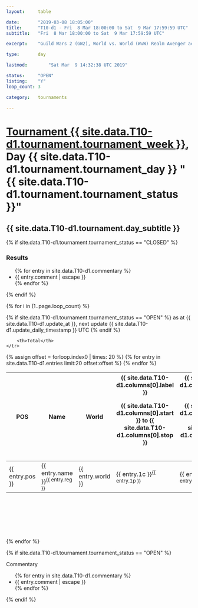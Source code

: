 ```yaml
---
layout: 	table

date: 		"2019-03-08 18:05:00"
title: 		"T10-d1 - Fri  8 Mar 18:00:00 to Sat  9 Mar 17:59:59 UTC"
subtitle: 	"Fri  8 Mar 18:00:00 to Sat  9 Mar 17:59:59 UTC"

excerpt:    "Guild Wars 2 (GW2), World vs. World (WvW) Realm Avenger achivement Tournament. \"Every Kill Counts\""

type:       day

lastmod: 		"Sat Mar  9 14:32:38 UTC 2019"

status:     "OPEN"
listing:    "Y"
loop_count: 3

category: 	tournaments

---
```

<div class="table_header">
    <h1><a href="{{ site.data.T10-d1.tournament.week_url }}">Tournament {{ site.data.T10-d1.tournament.tournament_week }}</a>, Day {{ site.data.T10-d1.tournament.tournament_day }} "{{ site.data.T10-d1.tournament.tournament_status }}"</h1>
    <h2>{{ site.data.T10-d1.tournament.day_subtitle }}</h2> 
</div>

{% if site.data.T10-d1.tournament.tournament_status == "CLOSED" %} 
<div class="commentary">
  <h3>Results</h3>
  <ul>
    {% for entry in site.data.T10-d1.commentary %}
    <li class="commentary_list">{{ entry.comment | escape }}</li>
    {% endfor %}
  </ul>
</div>
{% endif %}


{% for i in (1..page.loop_count) %}

{% if site.data.T10-d1.tournament.tournament_status == "OPEN" %} 
<span class="table_nextupdate">as at {{ site.data.T10-d1.update_at }}, next update {{ site.data.T10-d1.update_daily_timestamp }} UTC</span> 
{% endif %}

<table class="day_table">
  <colgroup>
    <col style="width:18px">
    <col style="width:55px">
    <col style="width:55px">
    <col style="width:12px">
    <col style="width:12px">
    <col style="width:12px">
    <col style="width:12px">
    <col style="width:12px">
    <col style="width:12px">
    <col style="width:12px">
    <col style="width:12px">
    <col style="width:12px">
    <col style="width:12px">
    <col style="width:12px">
    <col style="width:12px">
    <col style="width:12px">
    <col style="width:12px">
    <col style="width:12px">
    <col style="width:12px">
    <col style="width:12px">
    <col style="width:12px">
    <col style="width:12px">
    <col style="width:12px">
    <col style="width:12px">
    <col style="width:12px">
    <col style="width:12px">
    <col style="width:12px">
    <col style="width:18px">
  </colgroup>  
  <thead>
    <tr>
        <th>POS</th>
        <th class="AlignLeft">Name</th>
        <th class="AlignLeft">World</th>

<th><div class="label">{{ site.data.T10-d1.columns[0].label }}<p class="onhover">{{ site.data.T10-d1.columns[0].start }} to {{ site.data.T10-d1.columns[0].stop }}</p></div>​</th>
<th><div class="label">{{ site.data.T10-d1.columns[1].label }}<p class="onhover">{{ site.data.T10-d1.columns[1].start }} to {{ site.data.T10-d1.columns[1].stop }}</p></div>​</th>
<th><div class="label">{{ site.data.T10-d1.columns[2].label }}<p class="onhover">{{ site.data.T10-d1.columns[2].start }} to {{ site.data.T10-d1.columns[2].stop }}</p></div>​</th>
<th><div class="label">{{ site.data.T10-d1.columns[3].label }}<p class="onhover">{{ site.data.T10-d1.columns[3].start }} to {{ site.data.T10-d1.columns[3].stop }}</p></div>​</th>
<th><div class="label">{{ site.data.T10-d1.columns[4].label }}<p class="onhover">{{ site.data.T10-d1.columns[4].start }} to {{ site.data.T10-d1.columns[4].stop }}</p></div>​</th>
<th><div class="label">{{ site.data.T10-d1.columns[5].label }}<p class="onhover">{{ site.data.T10-d1.columns[5].start }} to {{ site.data.T10-d1.columns[5].stop }}</p></div>​</th>
<th><div class="label">{{ site.data.T10-d1.columns[6].label }}<p class="onhover">{{ site.data.T10-d1.columns[6].start }} to {{ site.data.T10-d1.columns[6].stop }}</p></div>​</th>
<th><div class="label">{{ site.data.T10-d1.columns[7].label }}<p class="onhover">{{ site.data.T10-d1.columns[7].start }} to {{ site.data.T10-d1.columns[7].stop }}</p></div>​</th>
<th><div class="label">{{ site.data.T10-d1.columns[8].label }}<p class="onhover">{{ site.data.T10-d1.columns[8].start }} to {{ site.data.T10-d1.columns[8].stop }}</p></div>​</th>
<th><div class="label">{{ site.data.T10-d1.columns[9].label }}<p class="onhover">{{ site.data.T10-d1.columns[9].start }} to {{ site.data.T10-d1.columns[9].stop }}</p></div>​</th>
<th><div class="label">{{ site.data.T10-d1.columns[10].label }}<p class="onhover">{{ site.data.T10-d1.columns[10].start }} to {{ site.data.T10-d1.columns[10].stop }}</p></div>​</th>

<th><div class="label">{{ site.data.T10-d1.columns[11].label }}<p class="onhover">{{ site.data.T10-d1.columns[11].start }} to {{ site.data.T10-d1.columns[11].stop }}</p></div>​</th>
<th><div class="label">{{ site.data.T10-d1.columns[12].label }}<p class="onhover">{{ site.data.T10-d1.columns[12].start }} to {{ site.data.T10-d1.columns[12].stop }}</p></div>​</th>
<th><div class="label">{{ site.data.T10-d1.columns[13].label }}<p class="onhover">{{ site.data.T10-d1.columns[13].start }} to {{ site.data.T10-d1.columns[13].stop }}</p></div>​</th>
<th><div class="label">{{ site.data.T10-d1.columns[14].label }}<p class="onhover">{{ site.data.T10-d1.columns[14].start }} to {{ site.data.T10-d1.columns[14].stop }}</p></div>​</th>
<th><div class="label">{{ site.data.T10-d1.columns[15].label }}<p class="onhover">{{ site.data.T10-d1.columns[15].start }} to {{ site.data.T10-d1.columns[15].stop }}</p></div>​</th>
<th><div class="label">{{ site.data.T10-d1.columns[16].label }}<p class="onhover">{{ site.data.T10-d1.columns[16].start }} to {{ site.data.T10-d1.columns[16].stop }}</p></div>​</th>
<th><div class="label">{{ site.data.T10-d1.columns[17].label }}<p class="onhover">{{ site.data.T10-d1.columns[17].start }} to {{ site.data.T10-d1.columns[17].stop }}</p></div>​</th>
<th><div class="label">{{ site.data.T10-d1.columns[18].label }}<p class="onhover">{{ site.data.T10-d1.columns[18].start }} to {{ site.data.T10-d1.columns[18].stop }}</p></div>​</th>
<th><div class="label">{{ site.data.T10-d1.columns[19].label }}<p class="onhover">{{ site.data.T10-d1.columns[19].start }} to {{ site.data.T10-d1.columns[19].stop }}</p></div>​</th>
<th><div class="label">{{ site.data.T10-d1.columns[20].label }}<p class="onhover">{{ site.data.T10-d1.columns[20].start }} to {{ site.data.T10-d1.columns[20].stop }}</p></div>​</th>

<th><div class="label">{{ site.data.T10-d1.columns[21].label }}<p class="onhover">{{ site.data.T10-d1.columns[21].start }} to {{ site.data.T10-d1.columns[21].stop }}</p></div>​</th>
<th><div class="label">{{ site.data.T10-d1.columns[22].label }}<p class="onhover">{{ site.data.T10-d1.columns[22].start }} to {{ site.data.T10-d1.columns[22].stop }}</p></div>​</th>
<th><div class="label">{{ site.data.T10-d1.columns[23].label }}<p class="onhover">{{ site.data.T10-d1.columns[23].start }} to {{ site.data.T10-d1.columns[23].stop }}</p></div>​</th>

        <th>Total</th>
    </tr>
  </thead>
  {% assign offset = forloop.index0 | times: 20 %}
<tbody>
{% for entry in site.data.T10-d1.entries limit:20 offset:offset %}
  <tr>
    <td class="pl{{ entry.pos }}">{{ entry.pos }}</td>
    <td class="AlignLeft">{{ entry.name }}<sup>{{ entry.reg }}</sup></td>
    <td class="AlignLeft">{{ entry.world }}</td>
    <td class="pl{{ entry.1p }}">{{ entry.1c }}<sup>{{ entry.1p }}</sup></td>
    <td class="pl{{ entry.2p }}">{{ entry.2c }}<sup>{{ entry.2p }}</sup></td>
    <td class="pl{{ entry.3p }}">{{ entry.3c }}<sup>{{ entry.3p }}</sup></td>
    <td class="pl{{ entry.4p }}">{{ entry.4c }}<sup>{{ entry.4p }}</sup></td>
    <td class="pl{{ entry.5p }}">{{ entry.5c }}<sup>{{ entry.5p }}</sup></td>
    <td class="pl{{ entry.6p }}">{{ entry.6c }}<sup>{{ entry.6p }}</sup></td>
    <td class="pl{{ entry.7p }}">{{ entry.7c }}<sup>{{ entry.7p }}</sup></td>
    <td class="pl{{ entry.8p }}">{{ entry.8c }}<sup>{{ entry.8p }}</sup></td>
    <td class="pl{{ entry.9p }}">{{ entry.9c }}<sup>{{ entry.9p }}</sup></td>
    <td class="pl{{ entry.10p }}">{{ entry.10c }}<sup>{{ entry.10p }}</sup></td>
    <td class="pl{{ entry.11p }}">{{ entry.11c }}<sup>{{ entry.11p }}</sup></td>
    <td class="pl{{ entry.12p }}">{{ entry.12c }}<sup>{{ entry.12p }}</sup></td>
    <td class="pl{{ entry.13p }}">{{ entry.13c }}<sup>{{ entry.13p }}</sup></td>
    <td class="pl{{ entry.14p }}">{{ entry.14c }}<sup>{{ entry.14p }}</sup></td>
    <td class="pl{{ entry.15p }}">{{ entry.15c }}<sup>{{ entry.15p }}</sup></td>
    <td class="pl{{ entry.16p }}">{{ entry.16c }}<sup>{{ entry.16p }}</sup></td>
    <td class="pl{{ entry.17p }}">{{ entry.17c }}<sup>{{ entry.17p }}</sup></td>
    <td class="pl{{ entry.18p }}">{{ entry.18c }}<sup>{{ entry.18p }}</sup></td>
    <td class="pl{{ entry.19p }}">{{ entry.19c }}<sup>{{ entry.19p }}</sup></td>
    <td class="pl{{ entry.20p }}">{{ entry.20c }}<sup>{{ entry.20p }}</sup></td>
    <td class="pl{{ entry.21p }}">{{ entry.21c }}<sup>{{ entry.21p }}</sup></td>
    <td class="pl{{ entry.22p }}">{{ entry.22c }}<sup>{{ entry.22p }}</sup></td>
    <td class="pl{{ entry.23p }}">{{ entry.23c }}<sup>{{ entry.23p }}</sup></td>
    <td class="pl{{ entry.24p }}">{{ entry.24c }}<sup>{{ entry.24p }}</sup></td>
    <td>{{ entry.total }}</td>
  </tr>
{% endfor %}  
</tbody>
</table>
<div class="leaderboard">
  <script async src="//pagead2.googlesyndication.com/pagead/js/adsbygoogle.js"></script>
  <!-- 728x90 -->
  <ins class="adsbygoogle"
       style="display:inline-block;width:728px;height:90px"
       data-ad-client="ca-pub-3274917281288240"
       data-ad-slot="3870538733"></ins>
  <script>
  (adsbygoogle = window.adsbygoogle || []).push({});
  </script>    
</div>
<br />
{% endfor %}

{% if site.data.T10-d1.tournament.tournament_status == "OPEN" %} 
<div class="commentary">
  <span class="commentary_title">Commentary</span>
  <ul>
    {% for entry in site.data.T10-d1.commentary %}
    <li class="commentary_list">{{ entry.comment | escape }}</li>
    {% endfor %}
  </ul>
</div>
{% endif %}


